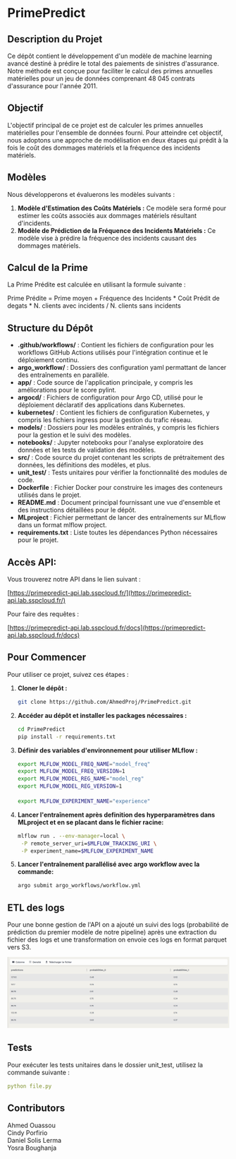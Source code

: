 # PrimePredict


## Description du Projet
Ce dépôt contient le développement d'un modèle de machine learning avancé destiné à prédire le total des paiements de sinistres d'assurance. Notre méthode est conçue pour faciliter le calcul des primes annuelles matérielles pour un jeu de données comprenant 48 045 contrats d'assurance pour l'année 2011.

## Objectif
L'objectif principal de ce projet est de calculer les primes annuelles matérielles pour l'ensemble de données fourni. Pour atteindre cet objectif, nous adoptons une approche de modélisation en deux étapes qui prédit à la fois le coût des dommages matériels et la fréquence des incidents matériels.

## Modèles
Nous développerons et évaluerons les modèles suivants :

1. **Modèle d'Estimation des Coûts Matériels :** Ce modèle sera formé pour estimer les coûts associés aux dommages matériels résultant d'incidents.
2. **Modèle de Prédiction de la Fréquence des Incidents Matériels :** Ce modèle vise à prédire la fréquence des incidents causant des dommages matériels.

## Calcul de la Prime
La Prime Prédite est calculée en utilisant la formule suivante :

Prime Prédite = Prime moyen + Fréquence des Incidents * Coût Prédit de degats * N. clients avec incidents / N. clients sans incidents

## Structure du Dépôt

- **.github/workflows/** : Contient les fichiers de configuration pour les workflows GitHub Actions utilisés pour l'intégration continue et le déploiement continu.
- **argo_workflow/** : Dossiers des configuration yaml permattant de lancer des entraînements en parallèle.
- **app/** : Code source de l'application principale, y compris les améliorations pour le score pylint.
- **argocd/** : Fichiers de configuration pour Argo CD, utilisé pour le déploiement déclaratif des applications dans Kubernetes.
- **kubernetes/** : Contient les fichiers de configuration Kubernetes, y compris les fichiers ingress pour la gestion du trafic réseau.
- **models/** : Dossiers pour les modèles entraînés, y compris les fichiers pour la gestion et le suivi des modèles.
- **notebooks/** : Jupyter notebooks pour l'analyse exploratoire des données et les tests de validation des modèles.
- **src/** : Code source du projet contenant les scripts de prétraitement des données, les définitions des modèles, et plus.
- **unit_test/** : Tests unitaires pour vérifier la fonctionnalité des modules de code.
- **Dockerfile** : Fichier Docker pour construire les images des conteneurs utilisés dans le projet.
- **README.md** : Document principal fournissant une vue d'ensemble et des instructions détaillées pour le dépôt.
- **MLproject** : Fichier permettant de lancer des entraînements sur MLflow dans un format mlflow project. 
- **requirements.txt** : Liste toutes les dépendances Python nécessaires pour le projet.

## Accès API:
Vous trouverez notre API dans le lien suivant : 

[https://primepredict-api.lab.sspcloud.fr/](https://primepredict-api.lab.sspcloud.fr/)

Pour faire des requêtes : 

[https://primepredict-api.lab.sspcloud.fr/docs](https://primepredict-api.lab.sspcloud.fr/docs)


## Pour Commencer

Pour utiliser ce projet, suivez ces étapes :

1. **Cloner le dépôt :**
   ```bash
   git clone https://github.com/AhmedProj/PrimePredict.git
   ```
2. **Accéder au dépôt et installer les packages nécessaires :**
   ```bash
   cd PrimePredict
   pip install -r requirements.txt
   ```
3. **Définir des variables d'environnement pour utiliser MLflow :**
   ```bash
   export MLFLOW_MODEL_FREQ_NAME="model_freq"
   export MLFLOW_MODEL_FREQ_VERSION=1 
   export MLFLOW_MODEL_REG_NAME="model_reg"
   export MLFLOW_MODEL_REG_VERSION=1 

   export MLFLOW_EXPERIMENT_NAME="experience"
   ```

5. **Lancer l'entraînement après definition des hyperparamètres dans MLproject et en se placant dans le fichier racine:**
   ```bash
   mlflow run . --env-manager=local \
    -P remote_server_uri=$MLFLOW_TRACKING_URI \
    -P experiment_name=$MLFLOW_EXPERIMENT_NAME
   ```

6. **Lancer l'entraînement parallélisé avec argo workflow avec la commande:**
   ```bash
   argo submit argo_workflows/workflow.yml
   ```

## ETL des logs

Pour une bonne gestion de l'API on a ajouté un suivi des logs (probabilité de prédiction du premier modèle de notre pipeline) après une extraction du fichier des logs et une transformation on envoie ces logs en format parquet vers S3.

![](assets/img/data_S3.png)

## Tests

Pour exécuter les tests unitaires dans le dossier unit_test, utilisez la commande suivante :

```yml
python file.py
```


## Contributors
Ahmed Ouassou  
Cindy Porfirio  
Daniel Solis Lerma  
Yosra Boughanja
